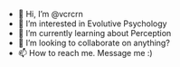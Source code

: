 - 👋 Hi, I’m @vcrcrn
- 👀 I’m interested in Evolutive Psychology
- 🌱 I’m currently learning about Perception
- 💞️ I’m looking to collaborate on anything?
- 📫 How to reach me. Message me :)

<!---
vcrcrn/vcrcrn is a ✨ special ✨ repository because its `README.md` (this file) appears on your GitHub profile.
You can click the Preview link to take a look at your changes.
--->

